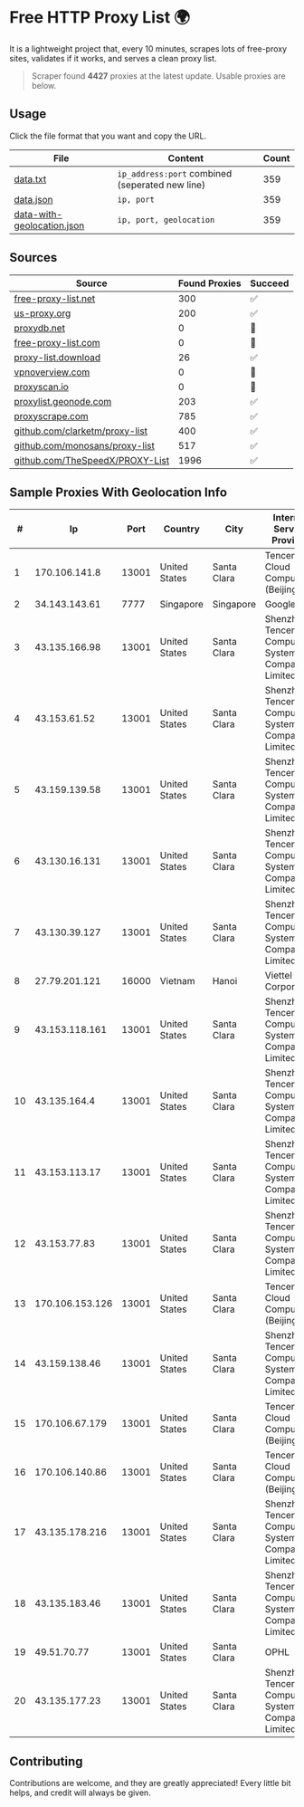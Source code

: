 
# Free HTTP Proxy List 🌍

It is a lightweight project that, every 10 minutes, scrapes lots of free-proxy sites, validates if it works, and serves a clean proxy list.


> Scraper found **4427** proxies at the latest update. Usable proxies are below.

## Usage

Click the file format that you want and copy the URL.


|File|Content|Count|
|----|-------|-----|
|[data.txt](https://raw.githubusercontent.com/themiralay/Proxy-List-World/master/data.txt)|`ip_address:port` combined (seperated new line)|359|
|[data.json](https://raw.githubusercontent.com/themiralay/Proxy-List-World/master/data.json)|`ip, port`|359|
|[data-with-geolocation.json](https://raw.githubusercontent.com/themiralay/Proxy-List-World/master/data-with-geolocation.json)|`ip, port, geolocation`|359|

## Sources

|Source|Found Proxies|Succeed|
|------|-------------|-------|
|[free-proxy-list.net](https://free-proxy-list.net)|300|✅|
|[us-proxy.org](https://www.us-proxy.org)|200|✅|
|[proxydb.net](http://proxydb.net)|0|🚫|
|[free-proxy-list.com](https://free-proxy-list.com/?page=&port=&type%5B%5D=http&type%5B%5D=https&up_time=0&search=Search)|0|🚫|
|[proxy-list.download](https://www.proxy-list.download/HTTP)|26|✅|
|[vpnoverview.com](https://vpnoverview.com/privacy/anonymous-browsing/free-proxy-servers)|0|🚫|
|[proxyscan.io](https://www.proxyscan.io)|0|🚫|
|[proxylist.geonode.com](https://proxylist.geonode.com/api/proxy-list?limit=300&page=1&sort_by=lastChecked&sort_type=desc&protocols=http,https)|203|✅|
|[proxyscrape.com](https://api.proxyscrape.com/v2/?request=displayproxies&protocol=http&timeout=10000&country=all&ssl=all&anonymity=all)|785|✅|
|[github.com/clarketm/proxy-list](https://raw.githubusercontent.com/clarketm/proxy-list/master/proxy-list-raw.txt)|400|✅|
|[github.com/monosans/proxy-list](https://raw.githubusercontent.com/monosans/proxy-list/main/proxies/http.txt)|517|✅|
|[github.com/TheSpeedX/PROXY-List](https://raw.githubusercontent.com/TheSpeedX/PROXY-List/master/http.txt)|1996|✅|


## Sample Proxies With Geolocation Info

|#|Ip|Port|Country|City|Internet Service Provider|
|-|--|----|-------|----|-------------------------|
|1|170.106.141.8|13001|United States|Santa Clara|Tencent Cloud Computing (Beijing) Co|
|2|34.143.143.61|7777|Singapore|Singapore|Google LLC|
|3|43.135.166.98|13001|United States|Santa Clara|Shenzhen Tencent Computer Systems Company Limited|
|4|43.153.61.52|13001|United States|Santa Clara|Shenzhen Tencent Computer Systems Company Limited|
|5|43.159.139.58|13001|United States|Santa Clara|Shenzhen Tencent Computer Systems Company Limited|
|6|43.130.16.131|13001|United States|Santa Clara|Shenzhen Tencent Computer Systems Company Limited|
|7|43.130.39.127|13001|United States|Santa Clara|Shenzhen Tencent Computer Systems Company Limited|
|8|27.79.201.121|16000|Vietnam|Hanoi|Viettel Corporation|
|9|43.153.118.161|13001|United States|Santa Clara|Shenzhen Tencent Computer Systems Company Limited|
|10|43.135.164.4|13001|United States|Santa Clara|Shenzhen Tencent Computer Systems Company Limited|
|11|43.153.113.17|13001|United States|Santa Clara|Shenzhen Tencent Computer Systems Company Limited|
|12|43.153.77.83|13001|United States|Santa Clara|Shenzhen Tencent Computer Systems Company Limited|
|13|170.106.153.126|13001|United States|Santa Clara|Tencent Cloud Computing (Beijing) Co|
|14|43.159.138.46|13001|United States|Santa Clara|Shenzhen Tencent Computer Systems Company Limited|
|15|170.106.67.179|13001|United States|Santa Clara|Tencent Cloud Computing (Beijing) Co|
|16|170.106.140.86|13001|United States|Santa Clara|Tencent Cloud Computing (Beijing) Co|
|17|43.135.178.216|13001|United States|Santa Clara|Shenzhen Tencent Computer Systems Company Limited|
|18|43.135.183.46|13001|United States|Santa Clara|Shenzhen Tencent Computer Systems Company Limited|
|19|49.51.70.77|13001|United States|Santa Clara|OPHL|
|20|43.135.177.23|13001|United States|Santa Clara|Shenzhen Tencent Computer Systems Company Limited|



## Contributing

Contributions are welcome, and they are greatly appreciated! Every
little bit helps, and credit will always be given.

